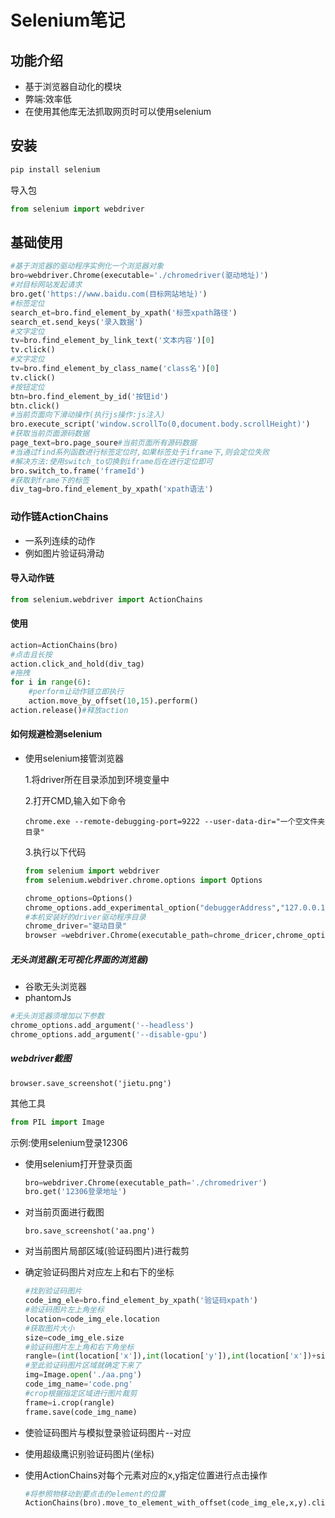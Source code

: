 # Selenium笔记

## 功能介绍

- 基于浏览器自动化的模块
- 弊端:效率低
- 在使用其他库无法抓取网页时可以使用selenium

## 安装

```python
pip install selenium 
```

导入包

``` python
from selenium import webdriver
```

## 基础使用

```python
#基于浏览器的驱动程序实例化一个浏览器对象
bro=webdriver.Chrome(executable='./chromedriver(驱动地址)')
#对目标网站发起请求
bro.get('https://www.baidu.com(目标网站地址)')
#标签定位
search_et=bro.find_element_by_xpath('标签xpath路径')
search_et.send_keys('录入数据')
#文字定位
tv=bro.find_element_by_link_text('文本内容')[0]
tv.click()
#文字定位
tv=bro.find_element_by_class_name('class名')[0]
tv.click()
#按钮定位
btn=bro.find_element_by_id('按钮id')
btn.click()
#当前页面向下滑动操作(执行js操作:js注入)
bro.execute_script('window.scrollTo(0,document.body.scrollHeight)') 
#获取当前页面源码数据
page_text=bro.page_soure#当前页面所有源码数据
#当通过find系列函数进行标签定位时,如果标签处于iframe下,则会定位失败
#解决方法:使用switch_to切换到iframe后在进行定位即可
bro.switch_to.frame('frameId')
#获取到frame下的标签
div_tag=bro.find_element_by_xpath('xpath语法')
```

### 动作链ActionChains

- 一系列连续的动作
- 例如图片验证码滑动

#### 导入动作链

```python
from selenium.webdriver import ActionChains
```

 #### 使用

```python
action=ActionChains(bro)
#点击且长按
action.click_and_hold(div_tag)
#拖拽
for i in range(6):
    #perform让动作链立即执行
	action.move_by_offset(10,15).perform()
action.release()#释放action
```

#### 如何规避检测selenium

- 使用selenium接管浏览器

  1.将driver所在目录添加到环境变量中

  2.打开CMD,输入如下命令

  ```
  chrome.exe --remote-debugging-port=9222 --user-data-dir="一个空文件夹目录"
  ```

  3.执行以下代码

  ```python
  from selenium import webdriver
  from selenium.webdriver.chrome.options import Options
  
  chrome_options=Options()
  chrome_options.add_experimental_option("debuggerAddress","127.0.0.1:9222")
  #本机安装好的driver驱动程序目录
  chrome_driver="驱动目录"
  browser =webdriver.Chrome(executable_path=chrome_dricer,chrome_options=chrome_options)
  ```

##### 无头浏览器(无可视化界面的浏览器)

- 谷歌无头浏览器
- phantomJs

```python
#无头浏览器须增加以下参数
chrome_options.add_argument('--headless')
chrome_options.add_argument('--disable-gpu')
```

##### webdriver截图

```
browser.save_screenshot('jietu.png')
```

其他工具

```python
from PIL import Image
```

示例:使用selenium登录12306

- 使用selenium打开登录页面

  ```python
  bro=webdriver.Chrome(executable_path='./chromedriver')
  bro.get('12306登录地址')
  ```

- 对当前页面进行截图

  ```
  bro.save_screenshot('aa.png')
  ```

- 对当前图片局部区域(验证码图片)进行裁剪

- 确定验证码图片对应左上和右下的坐标

  ```python
  #找到验证码图片
  code_img_ele=bro.find_element_by_xpath('验证码xpath')
  #验证码图片左上角坐标
  location=code_img_ele.location  
  #获取图片大小
  size=code_img_ele.size
  #验证码图片左上角和右下角坐标
  rangle=(int(location['x']),int(location['y']),int(location['x'])+size['width'],int(location['y'])+size['height'])
  #至此验证码图片区域就确定下来了
  img=Image.open('./aa.png')
  code_img_name='code.png'
  #crop根据指定区域进行图片裁剪
  frame=i.crop(rangle)
  frame.save(code_img_name)
  ```

- 使验证码图片与模拟登录验证码图片--对应

- 使用超级鹰识别验证码图片(坐标)

- 使用ActionChains对每个元素对应的x,y指定位置进行点击操作

  ```python
  #将参照物移动到要点击的element的位置
  ActionChains(bro).move_to_element_with_offset(code_img_ele,x,y).click().perform()
  ```

  

